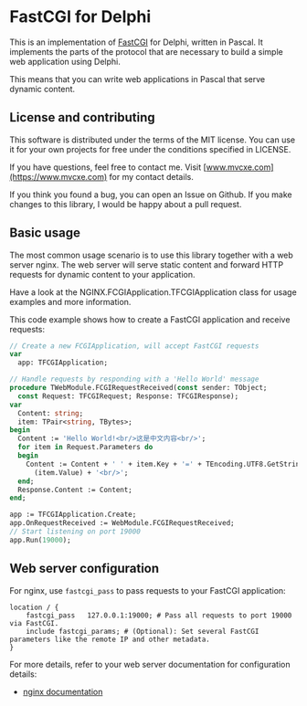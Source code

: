 # FastCGI for Delphi

This is an implementation of [FastCGI](http://www.fastcgi.com/devkit/doc/fcgi-spec.html) for Delphi, written in Pascal. It implements the parts of the protocol that are necessary to build a simple web application using Delphi.

This means that you can write web applications in Pascal that serve dynamic content.

## License and contributing

This software is distributed under the terms of the MIT license. You can use it for your own projects for free under the conditions specified in LICENSE.

If you have questions, feel free to contact me. Visit [www.mvcxe.com](https://www.mvcxe.com) for my contact details.

If you think you found a bug, you can open an Issue on Github. If you make changes to this library, I would be happy about a pull request.

## Basic usage

The most common usage scenario is to use this library together with a web server nginx. The web server will serve static content and forward HTTP requests for dynamic content to your application.

Have a look at the NGINX.FCGIApplication.TFCGIApplication class for usage examples and more information.

This code example shows how to create a FastCGI application and receive requests:

```pascal
// Create a new FCGIApplication, will accept FastCGI requests
var 
  app: TFCGIApplication;

// Handle requests by responding with a 'Hello World' message
procedure TWebModule.FCGIRequestReceived(const sender: TObject;
  const Request: TFCGIRequest; Response: TFCGIResponse);
var
  Content: string;
  item: TPair<string, TBytes>;
begin
  Content := 'Hello World!<br/>这是中文内容<br/>';
  for item in Request.Parameters do
  begin
    Content := Content + ' ' + item.Key + '=' + TEncoding.UTF8.GetString
      (item.Value) + '<br/>';
  end;
  Response.Content := Content;
end;

app := TFCGIApplication.Create;
app.OnRequestReceived := WebModule.FCGIRequestReceived;
// Start listening on port 19000
app.Run(19000);

```

## Web server configuration

For nginx, use `fastcgi_pass` to pass requests to your FastCGI application:

    location / {
        fastcgi_pass   127.0.0.1:19000; # Pass all requests to port 19000 via FastCGI.
        include fastcgi_params; # (Optional): Set several FastCGI parameters like the remote IP and other metadata.
    }

For more details, refer to your web server documentation for configuration details:

 * [nginx documentation](http://nginx.org/en/docs/http/ngx_http_fastcgi_module.html)
